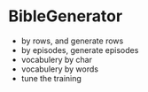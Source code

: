 # BibleGenerator

- by rows, and generate rows
- by episodes, generate episodes
- vocabulery by char
- vocabulery by words
- tune the training 
